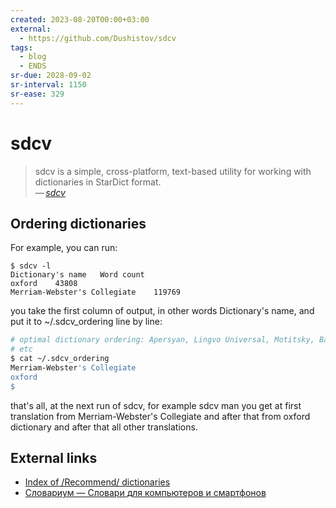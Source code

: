 ```yaml
---
created: 2023-08-20T00:00+03:00
external:
  - https://github.com/Dushistov/sdcv
tags:
  - blog
  - ENDS
sr-due: 2028-09-02
sr-interval: 1150
sr-ease: 329
---
```


# sdcv

> sdcv is a simple, cross-platform, text-based utility for working with dictionaries in StarDict format.\
> — <cite>[sdcv](https://github.com/Dushistov/sdcv)</cite>

## Ordering dictionaries

For example, you can run:

```
$ sdcv -l
Dictionary's name   Word count
oxford    43808
Merriam-Webster's Collegiate    119769
```

you take the first column of output, in other words Dictionary's name, and put it to ~/.sdcv_ordering line by line:

```sh
# optimal dictionary ordering: Apersyan, Lingvo Universal, Motitsky, Babylon,
# etc
$ cat ~/.sdcv_ordering
Merriam-Webster's Collegiate
oxford
$
```

that's all, at the next run of sdcv, for example sdcv man you get at first translation from Merriam-Webster's Collegiate and after that from oxford dictionary and after that all other translations.

## External links

- [Index of /Recommend/ dictionaries](https://downloads.freemdict.com/Recommend/)
- [Словариум — Словари для компьютеров и смартфонов](https://dic.1963.ru/)
